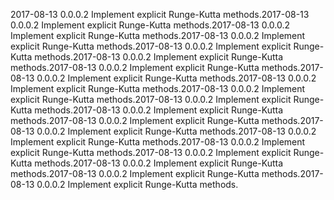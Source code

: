 2017-08-13 0.0.0.2
   Implement explicit Runge-Kutta methods.2017-08-13 0.0.0.2
      Implement explicit Runge-Kutta methods.2017-08-13 0.0.0.2
         Implement explicit Runge-Kutta methods.2017-08-13 0.0.0.2
            Implement explicit Runge-Kutta methods.2017-08-13 0.0.0.2
               Implement explicit Runge-Kutta methods.2017-08-13 0.0.0.2
                  Implement explicit Runge-Kutta methods.2017-08-13 0.0.0.2
                     Implement explicit Runge-Kutta methods.2017-08-13 0.0.0.2
                        Implement explicit Runge-Kutta methods.2017-08-13 0.0.0.2
                           Implement explicit Runge-Kutta methods.2017-08-13 0.0.0.2
                              Implement explicit Runge-Kutta methods.2017-08-13 0.0.0.2
                                 Implement explicit Runge-Kutta methods.2017-08-13 0.0.0.2
                                    Implement explicit Runge-Kutta methods.2017-08-13 0.0.0.2
                                       Implement explicit Runge-Kutta methods.2017-08-13 0.0.0.2
                                          Implement explicit Runge-Kutta methods.2017-08-13 0.0.0.2
                                             Implement explicit Runge-Kutta methods.2017-08-13 0.0.0.2
                                                Implement explicit Runge-Kutta methods.2017-08-13 0.0.0.2
                                                   Implement explicit Runge-Kutta methods.2017-08-13 0.0.0.2
                                                      Implement explicit Runge-Kutta methods.2017-08-13 0.0.0.2
                                                         Implement explicit Runge-Kutta methods.2017-08-13 0.0.0.2
                                                            Implement explicit Runge-Kutta methods.
